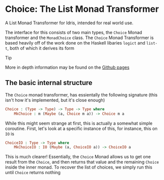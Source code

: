 # Choice: The List Monad Transformer 

A List Monad Transformer for Idris, intended for real world use.

The interface for this consists of two main types, the `Choice` Monad transformer and the `MonadChoice` class.
The `Choice` Monad Transformer is based heavily off of the work done on the Haskell libaries `logict` and `list-t`, both of which it derives its form

> [!TIP]
> More in depth information may be found on the [Github pages](https://wizard7377.github.io/choice/)

## The basic internal structure

The `Choice` monad transformer, has essientally the following signature (this isn't how it's implemented, but it's close enough)
```idris
Choice : (Type -> Type) -> Type -> Type where 
    MkChoice : m (Maybe (a, Choice m a)) -> Choice m a
```
While this might seem strange at first, this is actually a somewhat simple coroutine.
First, let's look at a specific instance of this, for instance, this on `IO` is 
```idris
ChoiceIO : Type -> Type where 
    MkChoiceIO : IO (Maybe (a, ChoiceIO a)) -> ChoiceIO a
```
This is much clearer! Essentially, the `Choice` Monad allows us to get one result from the `Choice`, and then returns that value and the remaining `Choice` inside the inner monad. To recover the list of choices, we simply run this until `Choice` returns nothing
